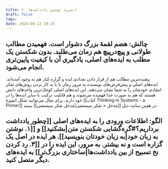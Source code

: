 ```yaml
---
title: ۲. اتمیزه نوشتن یادداشت‌ها
draft: false
tags: 
date: 2024-06-12 19:25
---
```

## چالش: هضم لقمهٔ بزرگ دشوار است. فهمیدن مطالب طولانی و پیچ‌درپیچ هم زمان می‌طلبد. بدون شکستن یک مطلب به ایده‌های اصلی، یادگیری آن با کیفیت پایین‌تری انجام می‌شود.

پیچیده‌ترین مطالب هم از قرار دادن تعدادی ایده و گزاره کنار هم به وجود آمده‌اند. ایده‌های اصلی و پیش‌فرض‌های نویسنده به مرور زمان یا با به کار بردن روش‌های تفکر انتقادی خودشان را به شما نشان می‌دهند. این ایده‌های اصلی کوچک‌ترین واحدهای دانش هستند که هم به صورت جدا فهمیده می‌شوند و هم قابلیت ترکیب با سایر ایده‌ها را در خود دارند. برای مثال می‌توانید شکل اتمیزهٔ [[کتاب Thinking in Systems - a Primer]] در همین سایت ذیل [[مدخل × تفکر سیستمی|مدخل تفکر سیستمی]] ببینید.

## الگو: اطلاعات ورودی را به ایده‌های اصلی [[چطور یادداشت برداریم؟#گره‌گشایی شکستن متن|بشکنید]] و [[۱. نوشتن به زبان خود|به زبان خودتان بنویسید]]. هر ایده در اصل یک گزاره است و نه بیشتر. به مرور، این ایده را در [[۳. رد کردن نخ تسبیح از بین یادداشت‌ها|ساختاری بزرگ‌تر]] به ایده‌های دیگر متصل کنید.